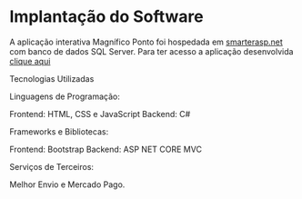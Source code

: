 # Implantação do Software


A aplicação interativa Magnífico Ponto foi hospedada em [smarterasp.net](https://www.smarterasp.net/) com banco de dados SQL Server. Para ter acesso a aplicação desenvolvida [clique aqui](https://magnificopto-001-site1.ctempurl.com/)


Tecnologias Utilizadas

Linguagens de Programação:

Frontend: HTML, CSS e JavaScript
Backend: C#

Frameworks e Bibliotecas:

Frontend: Bootstrap
Backend: ASP NET CORE MVC


Serviços de Terceiros:

Melhor Envio e Mercado Pago.


